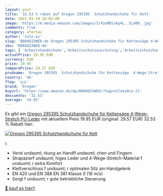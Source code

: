 ```yaml
---
layout: post
title: '32.53 % rabat auf Oregon 295395  Schutzhandschuhe für Kett'
date: 2021-03-19 16:02:00
image: 'https://m.media-amazon.com/images/I/41eMDlokp4L._SL400_.jpg'
comments: true
category: ofertas
author: 'tole.es'
slug: 'B004QIXWE8-de Oregon 295395 Schutzhandschuhe für Kettensäge 4-Wege-...'
sku: 'B004QIXWE8-de'
tags: [ 'Arbeitshandschuhe','Arbeitsschutzausrüstung','Arbeitsschutzhandschuhe','Baumarkt','Sicherheitstechnik','oregon', ]
actualPrice: 19.95 EUR
currency: EUR
price: 19.95
comparePrice: 29.57 EUR
prodname: 'Oregon 295395  Schutzhandschuhe für Kettensäge  4-Wege-Stretch  PU-Leder'
country: 'de'
flag: '🇩🇪'
brand: 'Oregon'
buyurl: 'https://www.amazon.de/dp/B004QIXWE8/?tag=tolees0ca-21'
descuento: '32.53'
average: '19.95'
---
```


Es gibt ein [Oregon 295395  Schutzhandschuhe für Kettensäge  4-Wege-Stretch  PU-Leder](https://www.amazon.de/dp/B004QIXWE8/?tag=tolees0ca-21) mit aktuellem Preis 19.95 EUR (original: 29.57 EUR) 32.53 % Rabatt hier:

[![Oregon 295395  Schutzhandschuhe für Kett](https://m.media-amazon.com/images/I/41eMDlokp4L._SL400_.jpg)](https://www.amazon.de/dp/B004QIXWE8/?tag=tolees0ca-21)

ℹ️:

- Verst undauml; rkung an Handfl undauml; chen und Fingern
- Strapazierf undauml; higes Leder und 4-Wege-Stretch-Material f unduuml; r extra Komfort
- Klettverschluss f unduuml; r optimalen Sitz am Handgelenk
- EN 420 und EN 388 EN 381 Klasse 0 (16 m/s)
- Sorgt f unduuml; r gute betriebliche Steuerung

[🛒 kauf es hier!!](https://www.amazon.de/dp/B004QIXWE8/?tag=tolees0ca-21)
